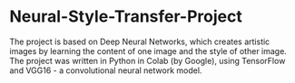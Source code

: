 # Neural-Style-Transfer-Project

The project is based on Deep Neural Networks, which creates artistic images by learning the content of one image and the style of other image.
The project was written in Python in Colab (by Google), using TensorFlow and VGG16 - a convolutional neural network model.
